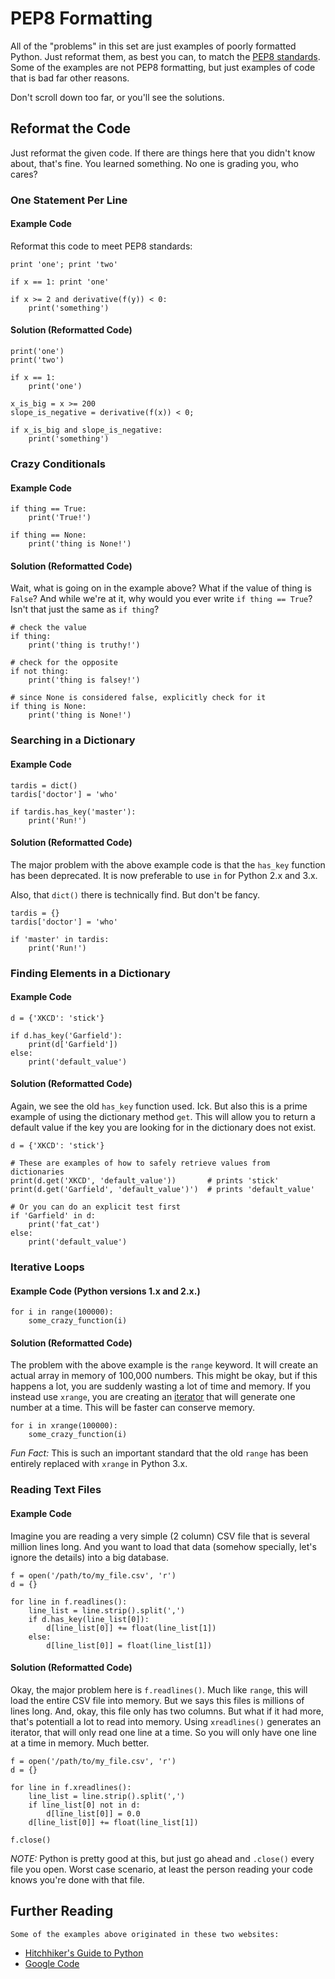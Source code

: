 # PEP8 Formatting

All of the "problems" in this set are just examples of poorly formatted Python. Just reformat them, as best you can, to match the [PEP8 standards](https://www.python.org/dev/peps/pep-0008/). Some of the examples are not PEP8 formatting, but just examples of code that is bad far other reasons.

Don't scroll down too far, or you'll see the solutions.

## Reformat the Code

Just reformat the given code. If there are things here that you didn't know about, that's fine. You learned something. No one is grading you, who cares?

### One Statement Per Line

#### Example Code

Reformat this code to meet PEP8 standards:

    print 'one'; print 'two'
    
    if x == 1: print 'one'
    
    if x >= 2 and derivative(f(y)) < 0:
        print('something')

#### Solution (Reformatted Code)

    print('one')
    print('two')
    
    if x == 1:
        print('one')
    
    x_is_big = x >= 200
    slope_is_negative = derivative(f(x)) < 0;
    
    if x_is_big and slope_is_negative:
        print('something')

### Crazy Conditionals

#### Example Code

    if thing == True:
        print('True!')
    
    if thing == None:
        print('thing is None!')

#### Solution (Reformatted Code)

Wait, what is going on in the example above? What if the value of thing is `False`? And while we're at it, why would you ever write `if thing == True`? Isn't that just the same as `if thing`?

    # check the value
    if thing:
        print('thing is truthy!')
    
    # check for the opposite
    if not thing:
        print('thing is falsey!')
    
    # since None is considered false, explicitly check for it
    if thing is None:
        print('thing is None!')

### Searching in a Dictionary

#### Example Code

    tardis = dict()
    tardis['doctor'] = 'who'

    if tardis.has_key('master'):
        print('Run!')

#### Solution (Reformatted Code)

The major problem with the above example code is that the `has_key` function has been deprecated. It is now preferable to use `in` for Python 2.x and 3.x.

Also, that `dict()` there is technically find. But don't be fancy.

    tardis = {}
    tardis['doctor'] = 'who'

    if 'master' in tardis:
        print('Run!')

### Finding Elements in a Dictionary

#### Example Code

    d = {'XKCD': 'stick'}
    
    if d.has_key('Garfield'):
        print(d['Garfield'])
    else:
        print('default_value')

#### Solution (Reformatted Code)

Again, we see the old `has_key` function used. Ick. But also this is a prime example of using the dictionary method `get`. This will allow you to return a default value if the key you are looking for in the dictionary does not exist.

    d = {'XKCD': 'stick'}
    
    # These are examples of how to safely retrieve values from dictionaries
    print(d.get('XKCD', 'default_value'))       # prints 'stick'
    print(d.get('Garfield', 'default_value')')  # prints 'default_value'

    # Or you can do an explicit test first
    if 'Garfield' in d:
        print('fat_cat')
    else:
        print('default_value')

### Iterative Loops

#### Example Code (Python versions 1.x and 2.x.)

    for i in range(100000):
        some_crazy_function(i)

#### Solution (Reformatted Code)

The problem with the above example is the `range` keyword. It will create an actual array in memory of 100,000 numbers. This might be okay, but if this happens a lot, you are suddenly wasting a lot of time and memory. If you instead use `xrange`, you are creating an [iterator](https://wiki.python.org/moin/Iterator) that will generate one number at a time. This will be faster can conserve memory.

    for i in xrange(100000):
        some_crazy_function(i)

*Fun Fact:* This is such an important standard that the old `range` has been entirely replaced with `xrange` in Python 3.x.

### Reading Text Files

#### Example Code

Imagine you are reading a very simple (2 column) CSV file that is several million lines long. And you want to load that data (somehow specially, let's ignore the details) into a big database.

    f = open('/path/to/my_file.csv', 'r')
    d = {}
    
    for line in f.readlines():
        line_list = line.strip().split(',')
        if d.has_key(line_list[0]):
            d[line_list[0]] += float(line_list[1])
        else:
            d[line_list[0]] = float(line_list[1])

#### Solution (Reformatted Code)

Okay, the major problem here is `f.readlines()`. Much like `range`, this will load the entire CSV file into memory. But we says this files is millions of lines long. And, okay, this file only has two columns. But what if it had more, that's potentiall a lot to read into memory. Using `xreadlines()` generates an iterator, that will only read one line at a time. So you will only have one line at a time in memory. Much better.

    f = open('/path/to/my_file.csv', 'r')
    d = {}
    
    for line in f.xreadlines():
        line_list = line.strip().split(',')
        if line_list[0] not in d:
            d[line_list[0]] = 0.0
        d[line_list[0]] += float(line_list[1])

    f.close()

*NOTE:* Python is pretty good at this, but just go ahead and `.close()` every file you open. Worst case scenario, at least the person reading your code knows you're done with that file.

## Further Reading

    Some of the examples above originated in these two websites:
    
 * [Hitchhiker's Guide to Python](http://docs.python-guide.org/en/latest/writing/style/)
 * [Google Code](https://code.google.com/p/soc/wiki/PythonStyleGuide)
